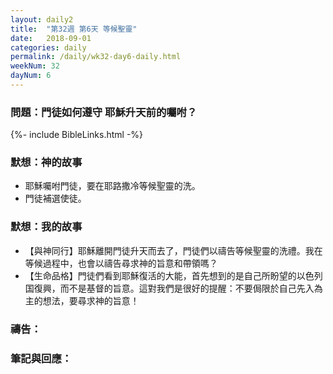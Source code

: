 ```yaml
---
layout: daily2
title:  "第32週 第6天 等候聖靈"
date:   2018-09-01
categories: daily
permalink: /daily/wk32-day6-daily.html
weekNum: 32
dayNum: 6
---
```


### 問題：門徒如何遵守 耶穌升天前的囑咐？

{%- include BibleLinks.html -%}

### 默想：神的故事 
+ 耶穌囑咐門徒，要在耶路撒冷等候聖靈的洗。 
+ 門徒補選使徒。 

### 默想：我的故事
+ 【與神同行】耶穌離開門徒升天而去了，門徒們以禱告等候聖靈的洗禮。我在等候過程中，也會以禱告尋求神的旨意和帶領嗎？ 
+ 【生命品格】門徒們看到耶穌復活的大能，首先想到的是自己所盼望的以色列国復興，而不是基督的旨意。這對我們是很好的提醒：不要侷限於自己先入為主的想法，要尋求神的旨意！ 

### 禱告：

### 筆記與回應：
